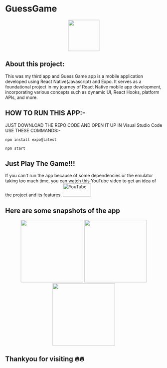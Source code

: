 # GuessGame

<p align="center">
<img src="https://github.com/animesh30-dev/GuessGame/assets/146109979/afbca1c3-6ff7-4257-829b-abb1e5c7df14" width="100">
</p>

 
## About this project:
This was my third app and Guess Game app is a mobile application developed using React Native(Javascript) and Expo. It serves as a foundational project in my journey of React Native mobile app development, incorporating various concepts such as dynamic UI, React Hooks, platform APIs, and more.
    

    
## HOW TO RUN THIS APP:-
<p align="left">
  JUST DOWNLOAD THE REPO CODE AND OPEN IT UP IN Visual Studio Code
  USE THESE COMMANDS:-
 
```
npm install expo@latest
```
```
npm start
```

<p>
 
## Just Play The Game!!! 
If you can't run the app because of some dependencies or the emulator taking too much time, you can watch this YouTube video to get an idea of the project and its features.
<a href="https://youtube.com/shorts/Vtbp56DsrgA?si=tBHrQ4Jy1KmVnO6v"><img alt="YouTube"  src="https://github.com/animesh30-dev/GuessGame/assets/146109979/31fde5c3-efad-4d24-b237-f60ad1ecac11" width="90" height="42"/></a>


## Here are some snapshots of the app
<p align="center"> <img src="https://github.com/animesh30-dev/GuessGame/assets/146109979/295fe919-a67e-4481-874c-814c932e19d3" width="200"> <img src="https://github.com/animesh30-dev/GuessGame/assets/146109979/52c808d6-85c3-40b8-91b5-6c9c50217215" width="200">  <img src="https://github.com/animesh30-dev/GuessGame/assets/146109979/41f7cac0-f6eb-4392-b4d6-29a637c20400" width="200"> </p>



## Thankyou for visiting 🔥🔥 
